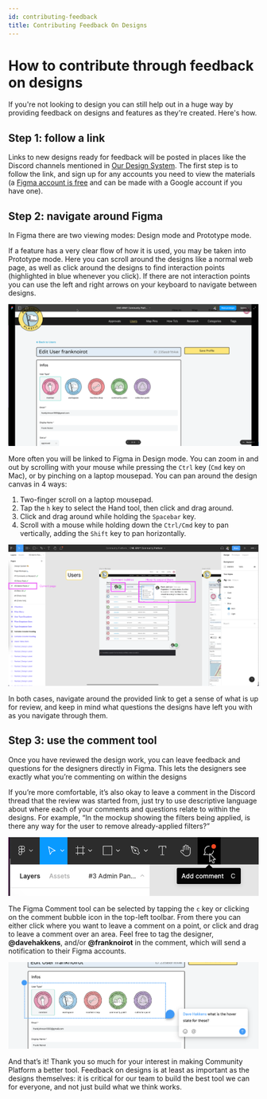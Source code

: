 ```yaml
---
id: contributing-feedback
title: Contributing Feedback On Designs
---
```


# How to contribute through feedback on designs

If you're not looking to design you can still help out in a huge way by providing feedback on designs and features as they're created. Here's how.

## Step 1: follow a link

Links to new designs ready for feedback will be posted in places like the Discord channels mentioned in [Our Design System](/Design/our-design-system). The first step is to follow the link, and sign up for any accounts you need to view the materials (a [Figma account is free](https://www.figma.com/signup) and can be made with a Google account if you have one).

## Step 2: navigate around Figma

In Figma there are two viewing modes: Design mode and Prototype mode.

If a feature has a very clear flow of how it is used, you may be taken into Prototype mode. Here you can scroll around the designs like a normal web page, as well as click around the designs to find interaction points (highlighted in blue whenever you click). If there are not interaction points you can use the left and right arrows on your keyboard to navigate between designs.

![Figma in Prototype mode layout](images/design-contributions-3.png)

More often you will be linked to Figma in Design mode. You can zoom in and out by scrolling with your mouse while pressing the `Ctrl` key (`Cmd` key on Mac), or by pinching on a laptop mousepad. You can pan around the design canvas in 4 ways:

1. Two-finger scroll on a laptop mousepad.
2. Tap the `h` key to select the Hand tool, then click and drag around.
3. Click and drag around while holding the `Spacebar` key.
4. Scroll with a mouse while holding down the `Ctrl/Cmd` key to pan vertically, adding the `Shift` key to pan horizontally.

![Figma design mode layout highlighting page controls in left sidebar and comment bubbles in main area](images/design-contributions-0.png)

In both cases, navigate around the provided link to get a sense of what is up for review, and keep in mind what questions the designs have left you with as you navigate through them.

## Step 3: use the comment tool

Once you have reviewed the design work, you can leave feedback and questions for the designers directly in Figma. This lets the designers see exactly what you’re commenting on within the designs

If you’re more comfortable, it’s also okay to leave a comment in the Discord thread that the review was started from, just try to use descriptive language about where each of your comments and questions relate to within the designs. For example, “In the mockup showing the filters being applied, is there any way for the user to remove already-applied filters?”

![](images/design-contributions-1.png)

The Figma Comment tool can be selected by tapping the `c` key or clicking on the comment bubble icon in the top-left toolbar. From there you can either click where you want to leave a comment on a point, or click and drag to leave a comment over an area. Feel free to tag the designer, **@davehakkens**, and/or **@franknoirot** in the comment, which will send a notification to their Figma accounts.

![Example of feedback comment, with text "@Dave Hakkens what is the hover state for these?"](images/design-contributions-2.png 'Example of a feedback comment')

And that’s it! Thank you so much for your interest in making Community Platform a better tool. Feedback on designs is at least as important as the designs themselves: it is critical for our team to build the best tool we can for everyone, and not just build what we think works.
